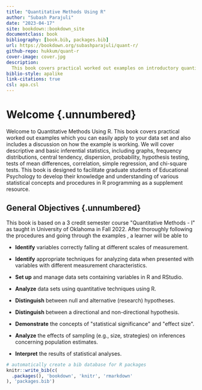 ```yaml
---
title: "Quantitative Methods Using R"
author: "Subash Parajuli"
date: "2023-04-17"
site: bookdown::bookdown_site
documentclass: book
bibliography: [book.bib, packages.bib]
url: https://bookdown.org/subashparajuli/quant-r/
github-repo: hukkum/quant-r
cover-image: cover.jpg
description:
  This book covers practical worked out examples on introductory quantitative methods which you can easily apply to your datasets and also includes a disussion on how the recipe is working.
biblio-style: apalike 
link-citations: true 
csl: apa.csl
---
```


# Welcome {.unnumbered}

Welcome to Quantitative Methods Using R. This book covers practical worked out examples which you can easily apply to your data set and also includes a discussion on how the example is working. We will cover descriptive and basic inferential statistics, including graphs, frequency distributions, central tendency, dispersion, probability, hypothesis testing, tests of mean differences, correlation, simple regression, and chi-square tests. This book is designed to facilitate graduate students of Educational Psychology to develop their knowledge and understanding of various statistical concepts and procedures in R programming as a supplement resource.

## General Objectives {.unnumbered}

This book is based on a 3 credit semester course "Quantitative Methods - I" as taught in University of Oklahoma in Fall 2022. After thoroughly following the procedures and going through the examples , a learner will be able to

-   **Identify** variables correctly falling at different scales of measurement.

-   **Identify** appropriate techniques for analyzing data when presented with variables with different measurement characteristics.

-   **Set up** and manage data sets containing variables in R and RStudio.

-   **Analyze** data sets using quantitative techniques using R.

-   **Distinguish** between null and alternative (research) hypotheses.

-   **Distinguish** between a directional and non-directional hypothesis.

-   **Demonstrate** the concepts of "statistical significance" and "effect size".

-   **Analyze** the effects of sampling (e.g., size, strategies) on inferences concerning population estimates.

-   **Interpret** the results of statistical analyses.


```r
# automatically create a bib database for R packages
knitr::write_bib(c(
  .packages(), 'bookdown', 'knitr', 'rmarkdown'
), 'packages.bib')
```

